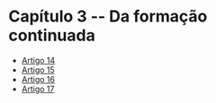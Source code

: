 # Capítulo 3 -- Da formação continuada

- [Artigo 14](art-14.md)
- [Artigo 15](art-15.md)
- [Artigo 16](art-16.md)
- [Artigo 17](art-17.md)
